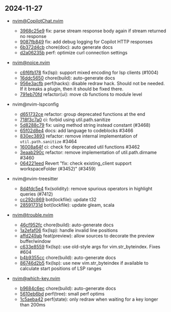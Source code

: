 ## 2024-11-27

* nvim@CopilotChat.nvim
  - [3968c25e9](https://github.com/CopilotC-Nvim/CopilotChat.nvim/commit/3968c25e9418a544d5faa3c242d577526b0710e7) fix: parse stream response body again if stream returned no response
  - [9087fb849](https://github.com/CopilotC-Nvim/CopilotChat.nvim/commit/9087fb8495ec425e681944f186c837c4e09361bf) fix: add debug logging for Copilot HTTP responses
  - [6b372d4cb](https://github.com/CopilotC-Nvim/CopilotChat.nvim/commit/6b372d4cbd77b932344a2b2ea1b904e9469cf7f7) chore(doc): auto generate docs
  - [d2a06235b](https://github.com/CopilotC-Nvim/CopilotChat.nvim/commit/d2a06235b6a7ba4192186d6ddcb4938b7ec1d42a) perf: optimize curl connection settings

* nvim@noice.nvim
  - [c6f6fb178](https://github.com/folke/noice.nvim/commit/c6f6fb178ebe9b4fd90383de743c3399f8c3a37c) fix(lsp): support mixed encoding for lsp clients (#1004)
  - [16ddc5650](https://github.com/folke/noice.nvim/commit/16ddc5650f14b3025b7ccabaf708e615042b8a84) chore(build): auto-generate docs
  - [956e3acfb](https://github.com/folke/noice.nvim/commit/956e3acfba2562e0bd11a58c27363c380ee1ac88) perf(hacks): disable redraw hack. Should not be needed. If it breaks a plugin, then it should be fixed there.
  - [791eb70fd](https://github.com/folke/noice.nvim/commit/791eb70fd9257b76941c81a32e852fdfa1c4915b) refactor(ui): move cb functions to module level

* nvim@nvim-lspconfig
  - [d651732ce](https://github.com/neovim/nvim-lspconfig/commit/d651732cecfc77be1b3727512bec0438c22410d1) refactor: group deprecated functions at the end
  - [718f3c7a0](https://github.com/neovim/nvim-lspconfig/commit/718f3c7a0f9026e79bb9a79dc6ca48ba5b32c1c0) ci: forbid using util.path.sanitize
  - [5d8288c79](https://github.com/neovim/nvim-lspconfig/commit/5d8288c794de811d41490ed6f616d6271e2c1c98) fix: using method string instead constant (#3468)
  - [65f02d8e4](https://github.com/neovim/nvim-lspconfig/commit/65f02d8e4b66db9ec99618c43233963545b70298) docs: add language to codeblocks #3466
  - [830ec3893](https://github.com/neovim/nvim-lspconfig/commit/830ec3893eeb2b21d182864b56931ca6d23d3e29) refactor: remove internal implementation of `util.path.sanitize` #3464
  - [16008a64f](https://github.com/neovim/nvim-lspconfig/commit/16008a64f6ab9309641f30b8a7c9a432f1649b9a) ci: check for deprecated util functions #3462
  - [3eaab290c](https://github.com/neovim/nvim-lspconfig/commit/3eaab290c73c139d890e5da8a99dc76c274e03d5) refactor: remove implementation of util.path.dirname #3460
  - [064221eed](https://github.com/neovim/nvim-lspconfig/commit/064221eed39e7dc81cf1d27c0d016f4b29a9aad1) Revert "fix: check existing_client support workspaceFolder (#3452)" (#3459)

* nvim@nvim-treesitter
  - [8d4fdc5e4](https://github.com/nvim-treesitter/nvim-treesitter/commit/8d4fdc5e47e2a4e00179e43f56221250ce365973) fix(solidity): remove spurious operators in highlight queries (#7412)
  - [cc292c869](https://github.com/nvim-treesitter/nvim-treesitter/commit/cc292c869ff7d54cf4426b2fa5bbfb319cab20ee) bot(lockfile): update t32
  - [28591731d](https://github.com/nvim-treesitter/nvim-treesitter/commit/28591731d84c2fc18ddda60e1d53da24c31c4987) bot(lockfile): update gleam, scala

* nvim@trouble.nvim
  - [46cf952fc](https://github.com/folke/trouble.nvim/commit/46cf952fc115f4c2b98d4e208ed1e2dce08c9bf6) chore(build): auto-generate docs
  - [1a2efaf06](https://github.com/folke/trouble.nvim/commit/1a2efaf06d2966ffe3a1ef4a90d0bd8b9d870643) fix(lsp): handle invalid line positions
  - [affd249ab](https://github.com/folke/trouble.nvim/commit/affd249ab579c1380da8513b9f850463c6408e9b) feat(preview): allow sources to decorate the preview buffer/window
  - [c633e8559](https://github.com/folke/trouble.nvim/commit/c633e8559adf529b85167a4cb489d7358e9efb1a) fix(lsp): use old-style args for vim.str_byteindex. Fixes #604
  - [b4b9355cc](https://github.com/folke/trouble.nvim/commit/b4b9355ccb2aa02043d830c37ceba71b3cdf375f) chore(build): auto-generate docs
  - [86746d2b5](https://github.com/folke/trouble.nvim/commit/86746d2b5890139a0270c6693ece219912fd73c0) fix(lsp): use new vim.str_byteindex if available to calculate start positions of LSP ranges

* nvim@which-key.nvim
  - [b9684c6ec](https://github.com/folke/which-key.nvim/commit/b9684c6ec54d8a8452bdcf0d613c7ad0223fc3fe) chore(build): auto-generate docs
  - [5610eb6bd](https://github.com/folke/which-key.nvim/commit/5610eb6bd7193e78d31eb399effacd2dfc25dedf) perf(tree): small perf optims
  - [1c5aeba42](https://github.com/folke/which-key.nvim/commit/1c5aeba42861a2cd446156ec8cbb7e7a5b5a9dfd) perf(state): only redraw when waiting for a key longer than 200ms